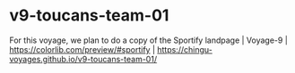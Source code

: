 # v9-toucans-team-01
For this voyage, we plan to do a copy of the Sportify landpage | Voyage-9 | https://colorlib.com/preview/#sportify | https://chingu-voyages.github.io/v9-toucans-team-01/
